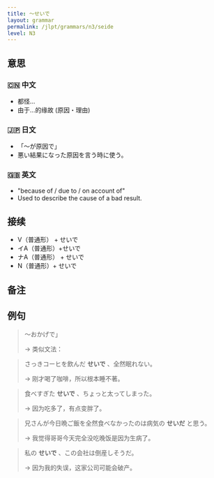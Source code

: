 ```yaml
---
title: 〜せいで
layout: grammar
permalink: /jlpt/grammars/n3/seide
level: N3
---
```


## 意思

### 🇨🇳 中文

- 都怪...
- 由于…的缘故 (原因・理由)

### 🇯🇵 日文

- 「〜が原因で」
- 悪い結果になった原因を言う時に使う。

### 🇬🇧 英文

- "because of / due to / on account of"
- Used to describe the cause of a bad result.

## 接续

- V（普通形） + せいで
- イA（普通形）+せいで
- ナA（普通形） + せいで
- N（普通形）+ せいで

## 备注


## 例句

> 〜おかげで」
>
> → 类似文法：

> さっきコーヒを飲んだ **せいで** 、全然眠れない。
>
> → 刚才喝了咖啡，所以根本睡不著。

> 食べすぎた **せいで** 、ちょっと太ってしまった。
>
> → 因为吃多了，有点变胖了。

> 兄さんが今日晩ご飯を全然食べなかったのは病気の **せいだ** と思う。
>
> → 我觉得哥哥今天完全没吃晚饭是因为生病了。

> 私の **せいで** 、この会社は倒産しそうだ。
>
> → 因为我的失误，这家公司可能会破产。

